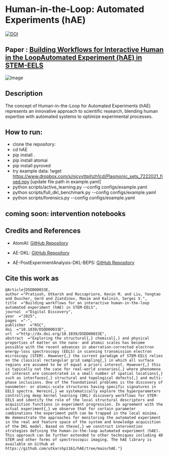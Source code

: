# Human-in-the-Loop: Automated Experiments (hAE)
[![DOI](https://zenodo.org/badge/777496073.svg)](https://doi.org/10.5281/zenodo.15175786)

## Paper : [Building Workflows for Interactive Human in the LoopAutomated Experiment (hAE) in STEM-EELS](https://pubs.rsc.org/en/content/articlelanding/2025/dd/d5dd00033e)

![Image](assets/cover.jpg)


## Description

The concept of Human-in-the-Loop for Automated Experiments (hAE) represents an innovative approach to scientific research, blending human expertise with automated systems to optimize experimental processes. 

## How to run:
- clone the repository:
- cd hAE
- pip install .
- pip install atomai
- pip install pyroved
- try example data: !wget https://www.dropbox.com/s/nicyvttpihzh1cd/Plasmonic_sets_7222021_fixed.npy [update file path in example.yaml]
- python scripts/active_learning.py --config configs/example.yaml
- python scripts/full_dkl_benchmark.py --config configs/example.yaml
- python scripts/forensics.py --config configs/example.yaml
 
## coming soon: intervention notebooks

## Credits and References


- AtomAI:  [GitHub Repository](https://github.com/pycroscopy/atomai)
  
- AE-DKL:  [GitHub Repository](https://github.com/kevinroccapriore/AE-DKL)
  
- AE-PostExperimentAnalysis-DKL-BEPS:  [GitHub Repository](https://github.com/yongtaoliu/AE-PostExperimentAnalysis-DKL-BEPS)


## Cite this work as
```
@Article{D5DD00033E,
author ="Pratiush, Utkarsh and Roccapriore, Kevin M. and Liu, Yongtao and Duscher, Gerd and Ziatdinov, Maxim and Kalinin, Sergei V.",
title  ="Building workflows for an interactive human-in-the-loop automated experiment (hAE) in STEM-EELS",
journal  ="Digital Discovery",
year  ="2025",
pages  ="-",
publisher  ="RSC",
doi  ="10.1039/D5DD00033E",
url  ="http://dx.doi.org/10.1039/D5DD00033E",
abstract  ="Exploring the structural{,} chemical{,} and physical properties of matter on the nano- and atomic scales has become possible with the recent advances in aberration-corrected electron energy-loss spectroscopy (EELS) in scanning transmission electron microscopy (STEM). However{,} the current paradigm of STEM-EELS relies on the classical rectangular grid sampling{,} in which all surface regions are assumed to be of equal a priori interest. However{,} this is typically not the case for real-world scenarios{,} where phenomena of interest are concentrated in a small number of spatial locations{,} such as interfaces{,} structural and topological defects{,} and multi-phase inclusions. One of the foundational problems is the discovery of nanometer- or atomic-scale structures having specific signatures in EELS spectra. Herein{,} we systematically explore the hyperparameters controlling deep kernel learning (DKL) discovery workflows for STEM-EELS and identify the role of the local structural descriptors and acquisition functions in experiment progression. In agreement with the actual experiment{,} we observe that for certain parameter combinations the experiment path can be trapped in the local minima. We demonstrate the approaches for monitoring the automated experiment in the real and feature space of the system and knowledge acquisition of the DKL model. Based on these{,} we construct intervention strategies defining the human-in-the-loop automated experiment (hAE). This approach can be further extended to other techniques including 4D STEM and other forms of spectroscopic imaging. The hAE library is available on Github at https://github.com/utkarshp1161/hAE/tree/main/hAE."}

```
